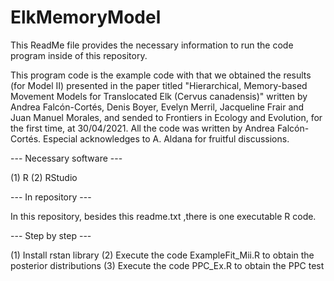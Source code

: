 # ElkMemoryModel

This ReadMe file provides the necessary information to run the code program inside of this repository.

This program code is the example code with that we obtained the results (for Model II) presented in the paper titled "Hierarchical, Memory-based Movement Models for Translocated Elk (Cervus canadensis)" written by Andrea Falcón-Cortés, Denis Boyer, Evelyn Merril, Jacqueline Frair and Juan Manuel Morales, and sended to Frontiers in Ecology and Evolution, for the first time, at 30/04/2021. All the code was written by Andrea Falcón-Cortés. Especial acknowledges to A. Aldana for fruitful discussions. 

--- Necessary software ---

(1) R
(2) RStudio

--- In repository ---

In this repository, besides this readme.txt ,there is one executable R code.

--- Step by step ---

(1) Install rstan library
(2) Execute the code ExampleFit_Mii.R to obtain the posterior distributions
(3) Execute the code PPC_Ex.R to obtain the PPC test
